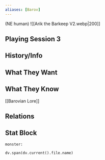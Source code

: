 ```yaml
---
aliases: [Barov]
---
```


(NE human)
![[Arik the Barkeep V2.webp|200]]
## Playing Session 3

## History/Info

## What They Want

## What They Know
[[Barovian Lore]]

## Relations

## Stat Block

```statblock
monster:
```

```dataviewjs
dv.span(dv.current().file.name)
```
